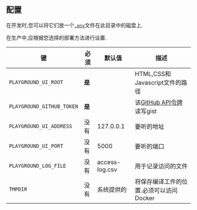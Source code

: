 
## 配置

在开发时,您可以将它们放一个[`.env`][dotenv]文件在此目录中的磁盘上.

在生产中,应根据您选择的部署方法进行设置.

| 键                         | 必须    | 默认值       | 描述                        |
| ------------------------- | ----- | --------- | ------------------------- |
| `PLAYGROUND_UI_ROOT`      | **是** |           | HTML,CSS和Javascript文件的路径  |
| `PLAYGROUND_GITHUB_TOKEN` | **是** |           | 该[GitHub API令牌][gist]读写gist |
| `PLAYGROUND_UI_ADDRESS`   | 没有    | 127.0.0.1 | 要听的地址                     |
| `PLAYGROUND_UI_PORT`      | 没有    | 5000      | 要听的端口                     |
| `PLAYGROUND_LOG_FILE`     | 没有    | access-log.csv | 用于记录访问的文件                 |
| `TMPDIR`                  | 没有    | 系统提供的     | 将保存编译工件的位置.必须可以访问Docker   |

[dotenv]: https://crates.io/crates/dotenv

[gist]: https://developer.github.com/v3/gists/#authentication
